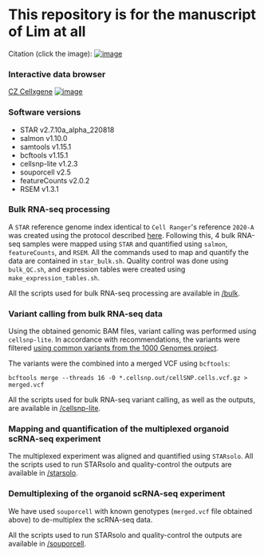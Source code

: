 # This repository is for the manuscript of Lim at all 
Citation (click the image): 
[![image](https://github.com/user-attachments/assets/c15a5a15-1fd7-4987-8e3d-9f4be2cc1c30)](https://www.embopress.org/doi/full/10.1038/s44318-024-00328-6)

### Interactive data browser
[CZ Cellxgene](https://cellxgene.cziscience.com/collections/92db8a7e-8761-4317-873f-15606c016ce5)
[![image](https://github.com/user-attachments/assets/40fcd8c0-8365-45ec-a56e-5a2cb76b8929)](https://cellxgene.cziscience.com/collections/92db8a7e-8761-4317-873f-15606c016ce5)


### Software versions

  - STAR v2.7.10a_alpha_220818
  - salmon v1.10.0
  - samtools v1.15.1
  - bcftools v1.15.1
  - cellsnp-lite v1.2.3
  - souporcell v2.5
  - featureCounts v2.0.2
  - RSEM v1.3.1

### Bulk RNA-seq processing 

A `STAR` reference genome index identical to `Cell Ranger`'s reference `2020-A` was created using the protocol described [here](https://support.10xgenomics.com/single-cell-gene-expression/software/release-notes/build#GRCh38_2020A). Following this, 4 bulk RNA-seq samples were mapped using `STAR` and quantified using `salmon`, `featureCounts`, and `RSEM`. All the commands used to map and quantify the data are contained in  `star_bulk.sh`. Quality control was done using `bulk_QC.sh`, and expression tables were created using `make_expression_tables.sh`. 

All the scripts used for bulk RNA-seq processing are available in [/bulk](https://github.com/brianpenghe/2024_AT2_organoids/tree/main/bulk).

### Variant calling from bulk RNA-seq data

Using the obtained genomic BAM files, variant calling was performed using `cellsnp-lite`. In accordance with recommendations, the variants were filtered [using common variants from the 1000 Genomes project](https://github.com/single-cell-genetics/cellSNP?tab=readme-ov-file#list-of-candidate-snps).

The variants were the combined into a merged VCF using `bcftools`: 

```
bcftools merge --threads 16 -0 *.cellsnp.out/cellSNP.cells.vcf.gz > merged.vcf
```

All the scripts used for bulk RNA-seq variant calling, as well as the outputs, are available in [/cellsnp-lite](https://github.com/brianpenghe/2024_AT2_organoids/tree/main/cellsnp-lite).

### Mapping and quantification of the multiplexed organoid scRNA-seq experiment

The multiplexed experiment was aligned and quantified using `STARsolo`. All the scripts used to run STARsolo and quality-control the outputs are available in [/starsolo](https://github.com/brianpenghe/2024_AT2_organoids/tree/main/starsolo). 

### Demultiplexing of the organoid scRNA-seq experiment

We have used `souporcell` with known genotypes (`merged.vcf` file obtained above) to de-multiplex the scRNA-seq data. 

All the scripts used to run STARsolo and quality-control the outputs are available in [/souporcell](https://github.com/brianpenghe/2024_AT2_organoids/tree/main/souporcell). 
